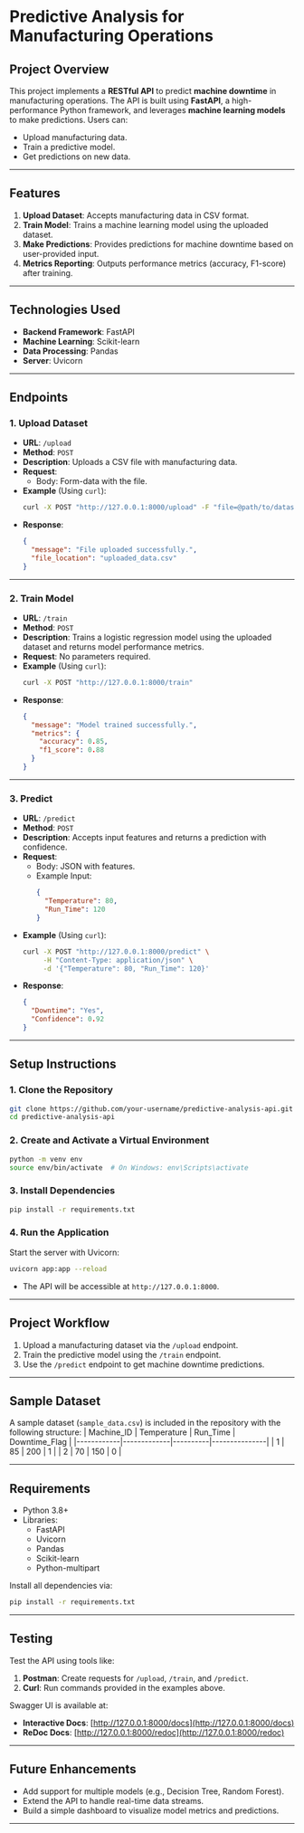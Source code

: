 # Predictive Analysis for Manufacturing Operations

## **Project Overview**
This project implements a **RESTful API** to predict **machine downtime** in manufacturing operations. The API is built using **FastAPI**, a high-performance Python framework, and leverages **machine learning models** to make predictions. Users can:
- Upload manufacturing data.
- Train a predictive model.
- Get predictions on new data.

---

## **Features**
1. **Upload Dataset**: Accepts manufacturing data in CSV format.
2. **Train Model**: Trains a machine learning model using the uploaded dataset.
3. **Make Predictions**: Provides predictions for machine downtime based on user-provided input.
4. **Metrics Reporting**: Outputs performance metrics (accuracy, F1-score) after training.

---

## **Technologies Used**
- **Backend Framework**: FastAPI
- **Machine Learning**: Scikit-learn
- **Data Processing**: Pandas
- **Server**: Uvicorn

---

## **Endpoints**

### 1. **Upload Dataset**
- **URL**: `/upload`
- **Method**: `POST`
- **Description**: Uploads a CSV file with manufacturing data.
- **Request**:
  - Body: Form-data with the file.
- **Example** (Using `curl`):
  ```bash
  curl -X POST "http://127.0.0.1:8000/upload" -F "file=@path/to/dataset.csv"
  ```
- **Response**:
  ```json
  {
    "message": "File uploaded successfully.",
    "file_location": "uploaded_data.csv"
  }
  ```

---

### 2. **Train Model**
- **URL**: `/train`
- **Method**: `POST`
- **Description**: Trains a logistic regression model using the uploaded dataset and returns model performance metrics.
- **Request**: No parameters required.
- **Example** (Using `curl`):
  ```bash
  curl -X POST "http://127.0.0.1:8000/train"
  ```
- **Response**:
  ```json
  {
    "message": "Model trained successfully.",
    "metrics": {
      "accuracy": 0.85,
      "f1_score": 0.88
    }
  }
  ```

---

### 3. **Predict**
- **URL**: `/predict`
- **Method**: `POST`
- **Description**: Accepts input features and returns a prediction with confidence.
- **Request**:
  - Body: JSON with features.
  - Example Input:
    ```json
    {
      "Temperature": 80,
      "Run_Time": 120
    }
    ```
- **Example** (Using `curl`):
  ```bash
  curl -X POST "http://127.0.0.1:8000/predict" \
       -H "Content-Type: application/json" \
       -d '{"Temperature": 80, "Run_Time": 120}'
  ```
- **Response**:
  ```json
  {
    "Downtime": "Yes",
    "Confidence": 0.92
  }
  ```

---

## **Setup Instructions**

### **1. Clone the Repository**
```bash
git clone https://github.com/your-username/predictive-analysis-api.git
cd predictive-analysis-api
```

### **2. Create and Activate a Virtual Environment**
```bash
python -m venv env
source env/bin/activate  # On Windows: env\Scripts\activate
```

### **3. Install Dependencies**
```bash
pip install -r requirements.txt
```

### **4. Run the Application**
Start the server with Uvicorn:
```bash
uvicorn app:app --reload
```
- The API will be accessible at `http://127.0.0.1:8000`.

---

## **Project Workflow**
1. Upload a manufacturing dataset via the `/upload` endpoint.
2. Train the predictive model using the `/train` endpoint.
3. Use the `/predict` endpoint to get machine downtime predictions.

---

## **Sample Dataset**
A sample dataset (`sample_data.csv`) is included in the repository with the following structure:
| Machine_ID | Temperature | Run_Time | Downtime_Flag |
|------------|-------------|----------|---------------|
| 1          | 85          | 200      | 1             |
| 2          | 70          | 150      | 0             |

---

## **Requirements**
- Python 3.8+
- Libraries:
  - FastAPI
  - Uvicorn
  - Pandas
  - Scikit-learn
  - Python-multipart

Install all dependencies via:
```bash
pip install -r requirements.txt
```

---

## **Testing**
Test the API using tools like:
1. **Postman**: Create requests for `/upload`, `/train`, and `/predict`.
2. **Curl**: Run commands provided in the examples above.

Swagger UI is available at:
- **Interactive Docs**: [http://127.0.0.1:8000/docs](http://127.0.0.1:8000/docs)
- **ReDoc Docs**: [http://127.0.0.1:8000/redoc](http://127.0.0.1:8000/redoc)

---

## **Future Enhancements**
- Add support for multiple models (e.g., Decision Tree, Random Forest).
- Extend the API to handle real-time data streams.
- Build a simple dashboard to visualize model metrics and predictions.

---



